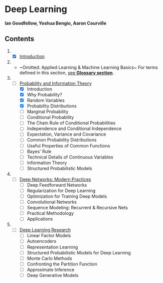 # Deep Learning
**Ian Goodfellow, Yoshua Bengio, Aaron Courville**

## Contents

1. - [x] [Introduction](0.md)

1. - ~Omitted: Applied Learning & Machine Learning Basics~ For terms defined in this section, [see **Glossary section**](glossary.md).

1. - [ ] [Probability and Information Theory](3.md)
     - [x] Introduction
     - [x] Why Probability?
     - [x] Random Variables
     - [x] Probability Distributions
     - [ ] Marginal Probability
     - [ ] Conditional Probability
     - [ ] The Chain Rule of Conditional Probabilities
     - [ ] Independence and Conditional Independence
     - [ ] Expectation, Variance and Covariance
     - [ ] Common Probability Distributions
     - [ ] Useful Properties of Common Functions
     - [ ] Bayes' Rule
     - [ ] Technical Details of Continuous Variables
     - [ ] Information Theory
     - [ ] Structured Probabilistic Models

1. - [ ] [Deep Networks: Modern Practices](4.md)
     - [ ] Deep Feedforward Networks
     - [ ] Regularization for Deep Learning
     - [ ] Optimization for Training Deep Models
     - [ ] Convolutional Networks
     - [ ] Sequence Modeling: Recurrent & Recursive Nets
     - [ ] Practical Methodology
     - [ ] Applications

1. - [ ] [Deep Learning Research]()
     - [ ] Linear Factor Models
     - [ ] Autoencoders
     - [ ] Representation Learning
     - [ ] Structured Probabilistic Models for Deep Learning
     - [ ] Monte Carlo Methods
     - [ ] Confronting the Partition Function
     - [ ] Approximate Inference
     - [ ] Deep Generative Models

